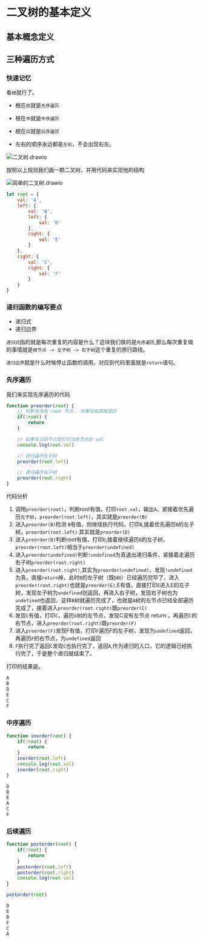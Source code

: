 # 二叉树的基本定义

## 基本概念定义



## 三种遍历方式

### 快速记忆

看`根`就行了。

+ 根在`前`就是`先序遍历`
+ 根在`中`就是`中序遍历`
+ 根在`后`就是`后序遍历`

+ 左右的顺序永远都是`左右`，不会出现右左。

![二叉树.drawio](C:\Users\z\Documents\笔记\images\二叉树.drawio.png)

按照以上规则我们画一颗二叉树，并用代码来实现他的结构

![简单的二叉树.drawio](C:\Users\z\Documents\笔记\images\简单的二叉树.drawio.png)

```javascript
let root = {
    val: 'A',
    left: {
        val: 'B',
        left: {
            val: 'D'
        },
        right: {
            val: 'E'
        }
    },
    right: {
        val: 'C',
        right: {
            val: 'F'
        }
    }
}
```

### 递归函数的编写要点

+ 递归式
+ 递归边界

`递归式`指的就是每次重复的内容是什么？这块我们做的是`先序遍历`,那么每次重复做的事情就是`根节点 -> 左子树 -> 右子树`这个重复的旅行路线。

`递归边界`就是什么时候停止函数的调用。对应到代码里面就是`return`语句。

### 先序遍历

我们来实现先序遍历的代码

```javascript
function preorder(root) {
    // 判断有没有 root 节点， 如果没有直接返回
    if(!root) {
        return
    }

    // 如果有当前节点就打印当前节点的 val
    console.log(root.val)

    // 递归遍历左子树
    preorder(root.left)

    // 递归遍历右子树
    preorder(root.right)
}
```

代码分析

1. 调用`preorder(root)`，判断root有值，打印`root.val`，输出`A`，紧接着优先遍历`左子树`，`preorder(root.left)`，其实就是`preorder(B)`
2. 进入`preorder(B)`检测 `B`有值，则继续执行代码，打印`B`,接着优先遍历`B`的左子树，`preorder(root.left)` 其实就是`preorder(D)`
3. 进入`preorder(D)`判断root有值，打印`D`,接着继续遍历`D`的左子树，`preorder(root.left)`相当于`preorder(undefined)`
4. 进入`preorder(undefined)`判断`!undefined`为真退出递归条件，紧接着走遍历右子树`preorder(root.right)`
5. 进入`preorder(root.right)`,其实为`preorder(undefined)`，发现`!undefined`为真，直接`return`掉，此时`B`的左子树（既`D树`）已经遍历完毕了，进入`preorder(root.right)`也就是`preorder(E)`,E有值，直接打印`E`进入E的左子树，发现左子树为`undefined`则返回，再进入右子树，发现右子树也为`undefined`也返回，这样`B`树就遍历完成了，也就是`A`树的左节点已经全部遍历完成了，接着进入`preorder(root.right)`既`preorder(C)`
6. 发现`C`有值，打印`C`，遍历c树的左节点，发现C没有左节点 return ，再遍历`C`的右节点，进入`preorder(root.right)`既`preorder(F)`
7. 进入`preorder(F)`发现F有值，打印`F`遍历F的左子树，发现为`undefined`返回，再遍历`F`的右节点，为`undefined`返回
8. `F`执行完了返回`C`发现`C`也执行完了，返回`A`,作为递归的入口，它的逻辑已经执行完了，于是整个递归就结束了。

打印的结果是。

```txt
A
B
D
E
C
F
```



### 中序遍历

```javascript
function inorder(root) {
    if(!root) {
        return
    }
    inorder(root.left)
    console.log(root.val)
    inorder(root.right)
}
```



```txt
D
B
E
A 		
C
F
```



### 后续遍历

```javascript
function postorder(root) {
    if(!root) {
        return
    }
    postorder(root.left)
    postorder(root.right)
    console.log(root.val)
}

postorder(root)
```



```txt
D
E
B
F
C
A
```



